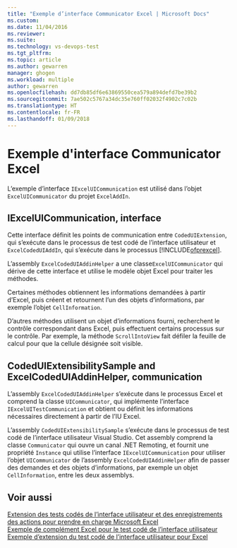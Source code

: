 ```yaml
---
title: "Exemple d’interface Communicator Excel | Microsoft Docs"
ms.custom: 
ms.date: 11/04/2016
ms.reviewer: 
ms.suite: 
ms.technology: vs-devops-test
ms.tgt_pltfrm: 
ms.topic: article
ms.author: gewarren
manager: ghogen
ms.workload: multiple
author: gewarren
ms.openlocfilehash: dd7db85df6e63869550cea579a894defd7be39b2
ms.sourcegitcommit: 7ae502c5767a34dc35e760ff02032f4902c7c02b
ms.translationtype: HT
ms.contentlocale: fr-FR
ms.lasthandoff: 01/09/2018
---
```

# <a name="sample-excel-communicator-interface"></a>Exemple d'interface Communicator Excel
L’exemple d’interface `IExcelUICommunication` est utilisé dans l’objet `ExcelUICommunicator` du projet `ExcelAddIn`.  
  
## <a name="iexceluicommunication-interface"></a>IExcelUICommunication, interface  
 Cette interface définit les points de communication entre `CodedUIExtension`, qui s’exécute dans le processus de test codé de l’interface utilisateur et `ExcelCodedUIAddIn`, qui s’exécute dans le processus [!INCLUDE[ofprexcel](../test/includes/ofprexcel_md.md)].  
  
 L’assembly `ExcelCodedUIAddinHelper` a une classe`ExcelUICommunicator` qui dérive de cette interface et utilise le modèle objet Excel pour traiter les méthodes.  
  
 Certaines méthodes obtiennent les informations demandées à partir d’Excel, puis créent et retournent l’un des objets d’informations, par exemple l’objet `CellInformation`.  
  
 D’autres méthodes utilisent un objet d’informations fourni, recherchent le contrôle correspondant dans Excel, puis effectuent certains processus sur le contrôle. Par exemple, la méthode `ScrollIntoView` fait défiler la feuille de calcul pour que la cellule désignée soit visible.  
  
## <a name="codeduiextensibilitysample-and-excelcodeduiaddinhelper-communication"></a>CodedUIExtensibilitySample and ExcelCodedUIAddinHelper, communication  
 L’assembly `ExcelCodedUIAddinHelper` s’exécute dans le processus Excel et comprend la classe `UICommunicator`, qui implémente l’interface `IExcelUITestCommunication` et obtient ou définit les informations nécessaires directement à partir de l’IU Excel.  
  
 L’assembly `CodedUIExtensibilitySample` s’exécute dans le processus de test codé de l’interface utilisateur Visual Studio. Cet assembly comprend la classe `Communicator` qui ouvre un canal .NET Remoting, et fournit une propriété `Instance` qui utilise l’interface `IExcelUICommunication` pour utiliser l’objet `UICommunicator` de l’assembly `ExcelCodedUIAddinHelper` afin de passer des demandes et des objets d’informations, par exemple un objet `CellInformation`, entre les deux assemblys.  
  
## <a name="see-also"></a>Voir aussi  
 [Extension des tests codés de l’interface utilisateur et des enregistrements des actions pour prendre en charge Microsoft Excel](../test/extending-coded-ui-tests-and-action-recordings-to-support-microsoft-excel.md)   
 [Exemple de complément Excel pour le test codé de l’interface utilisateur](../test/sample-excel-add-in-for-coded-ui-testing.md)   
 [Exemple d’extension du test codé de l’interface utilisateur pour Excel](../test/sample-coded-ui-test-extension-for-excel.md)
